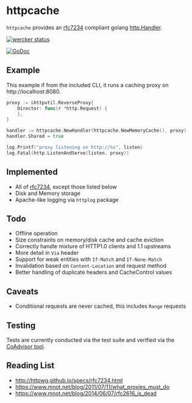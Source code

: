 
# httpcache

`httpcache` provides an [rfc7234][] compliant golang [http.Handler](http://golang.org/pkg/net/http/#Handler).

[![wercker status](https://app.wercker.com/status/a76986990d27e72ea656bb37bb93f59f/m "wercker status")](https://app.wercker.com/project/bykey/a76986990d27e72ea656bb37bb93f59f)

[![GoDoc](https://godoc.org/github.com/lox/httpcache?status.svg)](https://godoc.org/github.com/lox/httpcache)

## Example

This example if from the included CLI, it runs a caching proxy on http://localhost:8080.

```go
proxy := &httputil.ReverseProxy{
    Director: func(r *http.Request) {
    },
}

handler := httpcache.NewHandler(httpcache.NewMemoryCache(), proxy)
handler.Shared = true

log.Printf("proxy listening on http://%s", listen)
log.Fatal(http.ListenAndServe(listen, proxy))
```

## Implemented

- All of [rfc7234][], except those listed below
- Disk and Memory storage
- Apache-like logging via `httplog` package

## Todo

- Offline operation
- Size constraints on memory/disk cache and cache eviction 
- Correctly handle mixture of HTTP1.0 clients and 1.1 upstreams
- More detail in `Via` header
- Support for weak entities with `If-Match` and `If-None-Match`
- Invalidation based on `Content-Location` and request method
- Better handling of duplicate headers and CacheControl values

## Caveats

- Conditional requests are never cached, this includes `Range` requests

## Testing

Tests are currently conducted via the test suite and verified via the [CoAdvisor tool](http://coad.measurement-factory.com/).

## Reading List

- http://httpwg.github.io/specs/rfc7234.html
- https://www.mnot.net/blog/2011/07/11/what_proxies_must_do
- https://www.mnot.net/blog/2014/06/07/rfc2616_is_dead

[rfc7234]: http://httpwg.github.io/specs/rfc7234.html
